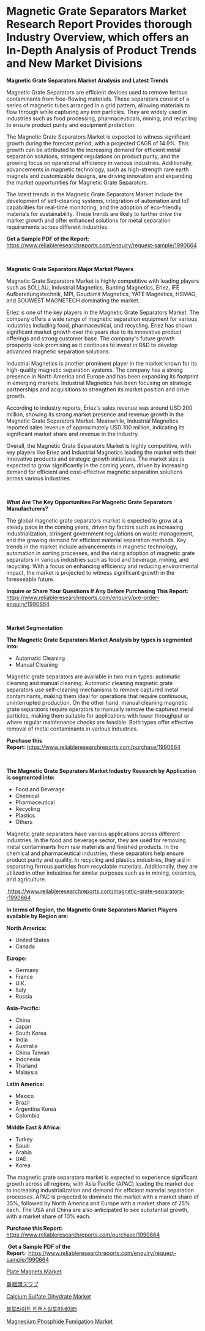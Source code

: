 <p><h1>Magnetic Grate Separators Market Research Report Provides thorough Industry Overview, which offers an In-Depth Analysis of Product Trends and New Market Divisions</h1></p><p><strong>Magnetic Grate Separators Market Analysis and Latest Trends</strong></p>
<p><p>Magnetic Grate Separators are efficient devices used to remove ferrous contaminants from free-flowing materials. These separators consist of a series of magnetic tubes arranged in a grid pattern, allowing materials to flow through while capturing any iron particles. They are widely used in industries such as food processing, pharmaceuticals, mining, and recycling to ensure product purity and equipment protection.</p><p>The Magnetic Grate Separators Market is expected to witness significant growth during the forecast period, with a projected CAGR of 14.9%. This growth can be attributed to the increasing demand for efficient metal separation solutions, stringent regulations on product purity, and the growing focus on operational efficiency in various industries. Additionally, advancements in magnetic technology, such as high-strength rare earth magnets and customizable designs, are driving innovation and expanding the market opportunities for Magnetic Grate Separators.</p><p>The latest trends in the Magnetic Grate Separators Market include the development of self-cleaning systems, integration of automation and IoT capabilities for real-time monitoring, and the adoption of eco-friendly materials for sustainability. These trends are likely to further drive the market growth and offer enhanced solutions for metal separation requirements across different industries.</p></p>
<p><strong>Get a Sample PDF of the Report:&nbsp;</strong> <a href="https://www.reliableresearchreports.com/enquiry/request-sample/1990664">https://www.reliableresearchreports.com/enquiry/request-sample/1990664</a></p>
<p>&nbsp;</p>
<p><strong>Magnetic Grate Separators Major Market Players</strong></p>
<p><p>Magnetic Grate Separators Market is highly competitive with leading players such as SOLLAU, Industrial Magnetics, Bunting Magnetics, Eriez, IFE Aufbereitungstechnik, MPI, Goudsmit Magnetics, YATE Magnetics, HSMAG, and SOUWEST MAGNETECH dominating the market.</p><p>Eriez is one of the key players in the Magnetic Grate Separators Market. The company offers a wide range of magnetic separation equipment for various industries including food, pharmaceutical, and recycling. Eriez has shown significant market growth over the years due to its innovative product offerings and strong customer base. The company's future growth prospects look promising as it continues to invest in R&D to develop advanced magnetic separation solutions.</p><p>Industrial Magnetics is another prominent player in the market known for its high-quality magnetic separation systems. The company has a strong presence in North America and Europe and has been expanding its footprint in emerging markets. Industrial Magnetics has been focusing on strategic partnerships and acquisitions to strengthen its market position and drive growth.</p><p>According to industry reports, Eriez's sales revenue was around USD 200 million, showing its strong market presence and revenue growth in the Magnetic Grate Separators Market. Meanwhile, Industrial Magnetics reported sales revenue of approximately USD 100 million, indicating its significant market share and revenue in the industry.</p><p>Overall, the Magnetic Grate Separators Market is highly competitive, with key players like Eriez and Industrial Magnetics leading the market with their innovative products and strategic growth initiatives. The market size is expected to grow significantly in the coming years, driven by increasing demand for efficient and cost-effective magnetic separation solutions across various industries.</p></p>
<p>&nbsp;</p>
<p><strong>What Are The Key Opportunities For Magnetic Grate Separators Manufacturers?</strong></p>
<p><p>The global magnetic grate separators market is expected to grow at a steady pace in the coming years, driven by factors such as increasing industrialization, stringent government regulations on waste management, and the growing demand for efficient material separation methods. Key trends in the market include advancements in magnetic technology, automation in sorting processes, and the rising adoption of magnetic grate separators in various industries such as food and beverage, mining, and recycling. With a focus on enhancing efficiency and reducing environmental impact, the market is projected to witness significant growth in the foreseeable future.</p></p>
<p><strong>Inquire or Share Your Questions If Any Before Purchasing This Report:</strong> <a href="https://www.reliableresearchreports.com/enquiry/pre-order-enquiry/1990664">https://www.reliableresearchreports.com/enquiry/pre-order-enquiry/1990664</a></p>
<p>&nbsp;</p>
<p><strong>Market Segmentation</strong></p>
<p><strong>The Magnetic Grate Separators Market Analysis by types is segmented into:</strong></p>
<p><ul><li>Automatic Cleaning</li><li>Manual Cleaning</li></ul></p>
<p><p>Magnetic grate separators are available in two main types: automatic cleaning and manual cleaning. Automatic cleaning magnetic grate separators use self-cleaning mechanisms to remove captured metal contaminants, making them ideal for operations that require continuous, uninterrupted production. On the other hand, manual cleaning magnetic grate separators require operators to manually remove the captured metal particles, making them suitable for applications with lower throughput or where regular maintenance checks are feasible. Both types offer effective removal of metal contaminants in various industries.</p></p>
<p><strong>Purchase this Report:&nbsp;</strong><a href="https://www.reliableresearchreports.com/purchase/1990664">https://www.reliableresearchreports.com/purchase/1990664</a></p>
<p>&nbsp;</p>
<p><strong>The Magnetic Grate Separators Market Industry Research by Application is segmented into:</strong></p>
<p><ul><li>Food and Beverage</li><li>Chemical</li><li>Pharmaceutical</li><li>Recycling</li><li>Plastics</li><li>Others</li></ul></p>
<p><p>Magnetic grate separators have various applications across different industries. In the food and beverage sector, they are used for removing metal contaminants from raw materials and finished products. In the chemical and pharmaceutical industries, these separators help ensure product purity and quality. In recycling and plastics industries, they aid in separating ferrous particles from recyclable materials. Additionally, they are utilized in other industries for similar purposes such as in mining, ceramics, and agriculture.</p></p>
<p><a href="https://www.reliableresearchreports.com/magnetic-grate-separators-r1990664">&nbsp;https://www.reliableresearchreports.com/magnetic-grate-separators-r1990664</a></p>
<p><strong>In terms of Region, the Magnetic Grate Separators Market Players available by Region are:</strong></p>
<p>
    <p> <strong> North America: </strong>
        <ul>
            <li>United States</li>
            <li>Canada</li>
        </ul>
        </p> 
    <p> <strong> Europe: </strong>
        <ul>
            <li>Germany</li>
            <li>France</li>
            <li>U.K.</li>
            <li>Italy</li>
            <li>Russia</li>
        </ul>
        </p> 
    <p> <strong> Asia-Pacific: </strong>
        <ul>
            <li>China</li>
            <li>Japan</li>
            <li>South Korea</li>
            <li>India</li>
            <li>Australia</li>
            <li>China Taiwan</li>
            <li>Indonesia</li>
            <li>Thailand</li>
            <li>Malaysia</li>
        </ul>
        </p> 
    <p> <strong> Latin America: </strong>
        <ul>
            <li>Mexico</li>
            <li>Brazil</li>
            <li>Argentina Korea</li>
            <li>Colombia</li>
        </ul>
        </p> 
    <p> <strong> Middle East & Africa: </strong>
        <ul>
            <li>Turkey</li>
            <li>Saudi</li>
            <li>Arabia</li>
            <li>UAE</li>
            <li>Korea</li>
        </ul>
    </p>
    </p>
<p><p>The magnetic grate separators market is expected to experience significant growth across all regions, with Asia Pacific (APAC) leading the market due to increasing industrialization and demand for efficient material separation processes. APAC is projected to dominate the market with a market share of 35%, followed by North America and Europe with a market share of 25% each. The USA and China are also anticipated to see substantial growth, with a market share of 10% each.</p></p>
<p><strong>Purchase this Report: </strong><a href="https://www.reliableresearchreports.com/purchase/1990664">https://www.reliableresearchreports.com/purchase/1990664</a></p>
<p>&nbsp;<strong>Get a Sample PDF of the Report:&nbsp;&nbsp;</strong><a href="https://www.reliableresearchreports.com/enquiry/request-sample/1990664">https://www.reliableresearchreports.com/enquiry/request-sample/1990664</a></p>
<p><strong></strong></p>
<p><p><a href="https://github.com/myacatherineblakecaczo9vcsw/Market-Research-Report-List-2/blob/main/plate-magnets-market.md">Plate Magnets Market</a></p><p><a href="https://github.com/ycmtqqhvk3273/Market-Research-Report-List-1/blob/main/505480527660.md">鼻咽頭スワブ</a></p><p><a href="https://www.linkedin.com/pulse/calcium-sulfate-dihydrate-market-size-evaluating-its-trends-jfksc?trackingId=GOkx3ESroMZ2zNuqZOYHBQ%3D%3D">Calcium Sulfate Dihydrate Market</a></p><p><a href="https://github.com/lkwggful07722/Market-Research-Report-List-1/blob/main/917485925255.md">블루라이트 트랜스일루미네이터</a></p><p><a href="https://issuu.com/reportprime-2/docs/magnesium-phosphide-fumigation-market-size-2030.pp">Magnesium Phosphide Fumigation Market</a></p></p>